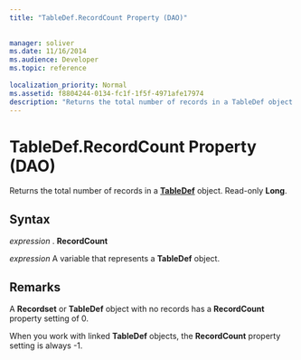 ```yaml
---
title: "TableDef.RecordCount Property (DAO)"
 
 
manager: soliver
ms.date: 11/16/2014
ms.audience: Developer
ms.topic: reference
  
localization_priority: Normal
ms.assetid: f8804244-0134-fc1f-1f5f-4971afe17974
description: "Returns the total number of records in a TableDef object. Read-only Long ."
---
```


# TableDef.RecordCount Property (DAO)

Returns the total number of records in a **[TableDef](tabledef-object-dao.md)** object. Read-only **Long**. 
  
## Syntax

 *expression*  . **RecordCount**
  
 *expression*  A variable that represents a **TableDef** object. 
  
## Remarks

A **Recordset** or **TableDef** object with no records has a **RecordCount** property setting of 0. 
  
When you work with linked **TableDef** objects, the **RecordCount** property setting is always -1. 
  

